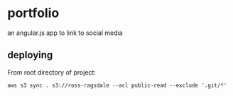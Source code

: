 # portfolio
an angular.js app to link to social media

## deploying
From root directory of project:

`aws s3 sync . s3://ross-ragsdale --acl public-read --exclude '.git/*'`
